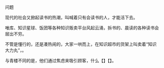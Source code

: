 


问题

现代的社会又掀起读书的热潮，叫喊着只有会读书的人，才能活下去。

唯库、知识星球、饭团等各种知识贩卖平台风起云涌，拆书的、晨读的各种读书会层出不穷。

不管是懂行的，还是凑热闹的，大家一哄而上，在知识超市的货架上叫卖着“知识大力丸”，。

与青楼不同的是，他们通过焦虑来吸引顾客，什么【】【】。








<!--stackedit_data:
eyJoaXN0b3J5IjpbNTk5NzQ2MzYzLDE4MzExMzMxNjddfQ==
-->